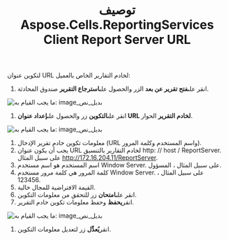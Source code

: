 ﻿---
title: توصيف Aspose.Cells.ReportingServices Client Report Server URL
type: docs
weight: 40
url: /ar/reportingservices/configuring-aspose-cells-reportingservices-client-report-server-url/
---
لتكوين عنوان URL لخادم التقارير الخاص بالعميل:

1.  انقر على**فتح تقرير عن بعد** الزر والحصول على**استرجاع التقرير** صندوق المحادثة.

![ما يجب القيام به: image_بديل_نص](configuring-aspose-cells-reportingservices-client-report-server-url_1.png)

1.  انقر على**التكوين** زر والحصول على**إعداد عنوان URL لخادم التقرير** الحوار.

![ما يجب القيام به: image_بديل_نص](configuring-aspose-cells-reportingservices-client-report-server-url_2.png)

1. معلومات تكوين خادم تقرير الإدخال (URL واسم المستخدم وكلمة المرور).
 1. يجب أن يكون عنوان URL لخادم التقارير بالتنسيق http: // host / ReportServer. على سبيل المثال http://172.16.204.11/ReportServer.
1. اسم المستخدم هو اسم مستخدم Window Server. على سبيل المثال ، المسؤول.
 1. كلمة المرور هي كلمة مرور مستخدم Window Server. على سبيل المثال ، 123456.
 1. القيمة الافتراضية للمجال خالية.
1.  انقر على**امتحان** زر للتحقق من معلومات التكوين.
1.  انقر**يحفظ** وحفظ معلومات تكوين خادم التقرير.

![ما يجب القيام به: image_بديل_نص](configuring-aspose-cells-reportingservices-client-report-server-url_3.png)




1.  انقر**يُعدِّل** زر لتعديل معلومات التكوين.
